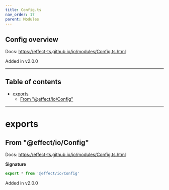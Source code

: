 ```yaml
---
title: Config.ts
nav_order: 17
parent: Modules
---
```


## Config overview

Docs: https://effect-ts.github.io/io/modules/Config.ts.html

Added in v2.0.0

---

<h2 class="text-delta">Table of contents</h2>

- [exports](#exports)
  - [From "@effect/io/Config"](#from-effectioconfig)

---

# exports

## From "@effect/io/Config"

Docs: https://effect-ts.github.io/io/modules/Config.ts.html

**Signature**

```ts
export * from '@effect/io/Config'
```

Added in v2.0.0
